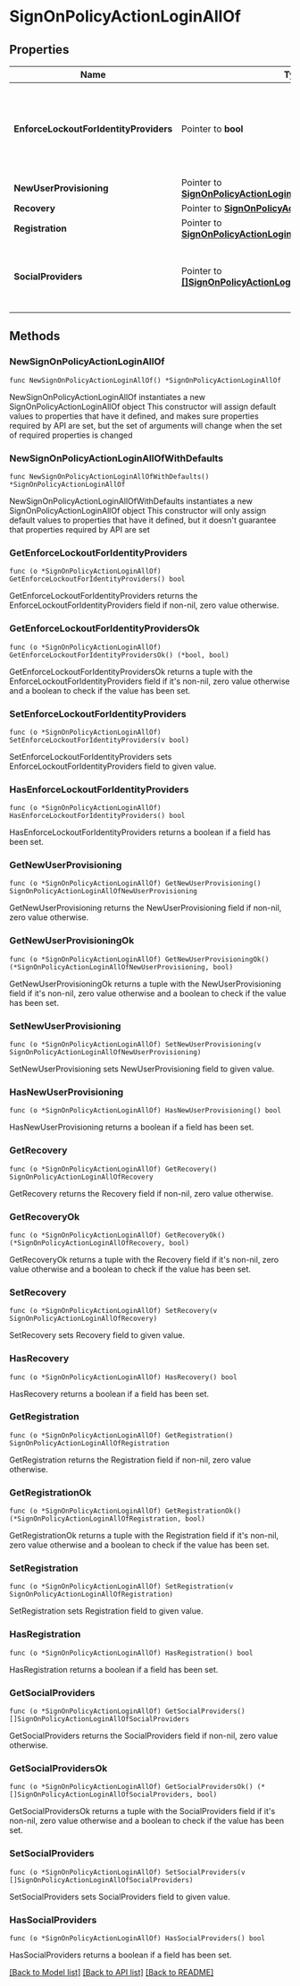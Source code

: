# SignOnPolicyActionLoginAllOf

## Properties

Name | Type | Description | Notes
------------ | ------------- | ------------- | -------------
**EnforceLockoutForIdentityProviders** | Pointer to **bool** | A boolean that if set to true and if the user&#39;s account is locked (the account.canAuthenticate attribute is set to false), then social sign on with an external identity provider is prevented. | [optional] 
**NewUserProvisioning** | Pointer to [**SignOnPolicyActionLoginAllOfNewUserProvisioning**](SignOnPolicyActionLoginAllOfNewUserProvisioning.md) |  | [optional] 
**Recovery** | Pointer to [**SignOnPolicyActionLoginAllOfRecovery**](SignOnPolicyActionLoginAllOfRecovery.md) |  | [optional] 
**Registration** | Pointer to [**SignOnPolicyActionLoginAllOfRegistration**](SignOnPolicyActionLoginAllOfRegistration.md) |  | [optional] 
**SocialProviders** | Pointer to [**[]SignOnPolicyActionLoginAllOfSocialProviders**](SignOnPolicyActionLoginAllOfSocialProviders.md) | An array of strings that specifies the IDs of the identity providers that can be used for the social login sign-on flow. | [optional] 

## Methods

### NewSignOnPolicyActionLoginAllOf

`func NewSignOnPolicyActionLoginAllOf() *SignOnPolicyActionLoginAllOf`

NewSignOnPolicyActionLoginAllOf instantiates a new SignOnPolicyActionLoginAllOf object
This constructor will assign default values to properties that have it defined,
and makes sure properties required by API are set, but the set of arguments
will change when the set of required properties is changed

### NewSignOnPolicyActionLoginAllOfWithDefaults

`func NewSignOnPolicyActionLoginAllOfWithDefaults() *SignOnPolicyActionLoginAllOf`

NewSignOnPolicyActionLoginAllOfWithDefaults instantiates a new SignOnPolicyActionLoginAllOf object
This constructor will only assign default values to properties that have it defined,
but it doesn't guarantee that properties required by API are set

### GetEnforceLockoutForIdentityProviders

`func (o *SignOnPolicyActionLoginAllOf) GetEnforceLockoutForIdentityProviders() bool`

GetEnforceLockoutForIdentityProviders returns the EnforceLockoutForIdentityProviders field if non-nil, zero value otherwise.

### GetEnforceLockoutForIdentityProvidersOk

`func (o *SignOnPolicyActionLoginAllOf) GetEnforceLockoutForIdentityProvidersOk() (*bool, bool)`

GetEnforceLockoutForIdentityProvidersOk returns a tuple with the EnforceLockoutForIdentityProviders field if it's non-nil, zero value otherwise
and a boolean to check if the value has been set.

### SetEnforceLockoutForIdentityProviders

`func (o *SignOnPolicyActionLoginAllOf) SetEnforceLockoutForIdentityProviders(v bool)`

SetEnforceLockoutForIdentityProviders sets EnforceLockoutForIdentityProviders field to given value.

### HasEnforceLockoutForIdentityProviders

`func (o *SignOnPolicyActionLoginAllOf) HasEnforceLockoutForIdentityProviders() bool`

HasEnforceLockoutForIdentityProviders returns a boolean if a field has been set.

### GetNewUserProvisioning

`func (o *SignOnPolicyActionLoginAllOf) GetNewUserProvisioning() SignOnPolicyActionLoginAllOfNewUserProvisioning`

GetNewUserProvisioning returns the NewUserProvisioning field if non-nil, zero value otherwise.

### GetNewUserProvisioningOk

`func (o *SignOnPolicyActionLoginAllOf) GetNewUserProvisioningOk() (*SignOnPolicyActionLoginAllOfNewUserProvisioning, bool)`

GetNewUserProvisioningOk returns a tuple with the NewUserProvisioning field if it's non-nil, zero value otherwise
and a boolean to check if the value has been set.

### SetNewUserProvisioning

`func (o *SignOnPolicyActionLoginAllOf) SetNewUserProvisioning(v SignOnPolicyActionLoginAllOfNewUserProvisioning)`

SetNewUserProvisioning sets NewUserProvisioning field to given value.

### HasNewUserProvisioning

`func (o *SignOnPolicyActionLoginAllOf) HasNewUserProvisioning() bool`

HasNewUserProvisioning returns a boolean if a field has been set.

### GetRecovery

`func (o *SignOnPolicyActionLoginAllOf) GetRecovery() SignOnPolicyActionLoginAllOfRecovery`

GetRecovery returns the Recovery field if non-nil, zero value otherwise.

### GetRecoveryOk

`func (o *SignOnPolicyActionLoginAllOf) GetRecoveryOk() (*SignOnPolicyActionLoginAllOfRecovery, bool)`

GetRecoveryOk returns a tuple with the Recovery field if it's non-nil, zero value otherwise
and a boolean to check if the value has been set.

### SetRecovery

`func (o *SignOnPolicyActionLoginAllOf) SetRecovery(v SignOnPolicyActionLoginAllOfRecovery)`

SetRecovery sets Recovery field to given value.

### HasRecovery

`func (o *SignOnPolicyActionLoginAllOf) HasRecovery() bool`

HasRecovery returns a boolean if a field has been set.

### GetRegistration

`func (o *SignOnPolicyActionLoginAllOf) GetRegistration() SignOnPolicyActionLoginAllOfRegistration`

GetRegistration returns the Registration field if non-nil, zero value otherwise.

### GetRegistrationOk

`func (o *SignOnPolicyActionLoginAllOf) GetRegistrationOk() (*SignOnPolicyActionLoginAllOfRegistration, bool)`

GetRegistrationOk returns a tuple with the Registration field if it's non-nil, zero value otherwise
and a boolean to check if the value has been set.

### SetRegistration

`func (o *SignOnPolicyActionLoginAllOf) SetRegistration(v SignOnPolicyActionLoginAllOfRegistration)`

SetRegistration sets Registration field to given value.

### HasRegistration

`func (o *SignOnPolicyActionLoginAllOf) HasRegistration() bool`

HasRegistration returns a boolean if a field has been set.

### GetSocialProviders

`func (o *SignOnPolicyActionLoginAllOf) GetSocialProviders() []SignOnPolicyActionLoginAllOfSocialProviders`

GetSocialProviders returns the SocialProviders field if non-nil, zero value otherwise.

### GetSocialProvidersOk

`func (o *SignOnPolicyActionLoginAllOf) GetSocialProvidersOk() (*[]SignOnPolicyActionLoginAllOfSocialProviders, bool)`

GetSocialProvidersOk returns a tuple with the SocialProviders field if it's non-nil, zero value otherwise
and a boolean to check if the value has been set.

### SetSocialProviders

`func (o *SignOnPolicyActionLoginAllOf) SetSocialProviders(v []SignOnPolicyActionLoginAllOfSocialProviders)`

SetSocialProviders sets SocialProviders field to given value.

### HasSocialProviders

`func (o *SignOnPolicyActionLoginAllOf) HasSocialProviders() bool`

HasSocialProviders returns a boolean if a field has been set.


[[Back to Model list]](../README.md#documentation-for-models) [[Back to API list]](../README.md#documentation-for-api-endpoints) [[Back to README]](../README.md)


